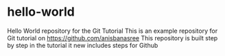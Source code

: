 # hello-world
Hello World repository for the Git Tutorial
This is an example repository for Git tutorial on https://github.com/anisbanasree
This repository is built step by step in the tutorial
it new includes steps for Github
